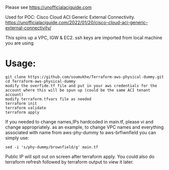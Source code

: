 Please see https://unofficialaciguide.com

Used for POC:  Cisco Cloud ACI Generic External Connectivity.  https://unofficialaciguide.com/2022/01/20/cisco-cloud-aci-generic-external-connectivity/

This spins up a VPC, IGW & EC2.  ssh keys are imported from local machine you are using

# Usage:
```
git clone https://github.com/soumukhe/Terraform-aws-physical-dummy.git
cd Terraform-aws-physical-dummy
modify the overfide.tf file and put in your aws credentials for the account where this will be spun up (could be the same ACI tenant account)
modify terraform.tfvars file as needed
terraform init
terraform validate
terraform apply
```
If you needed to change names,IPs hardcoded in main.tf, please vi and change appropriately.
as an example,  to change VPC names and everything associated with name from aws-phy-dummy to aws-brfiwnfield you can simply use:
```
sed -i 's/phy-dummy/brownfield/g' main.tf
```
Public IP will spit out on screen after terraform apply.  You could also do terraform refresh followed by terraform output to view it later.
